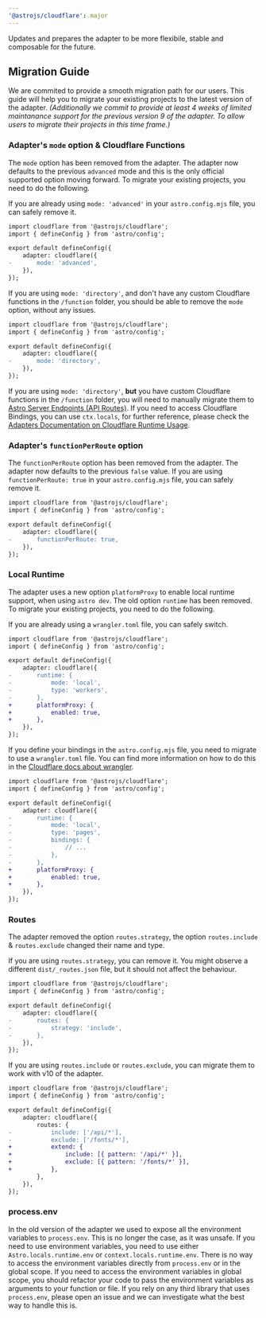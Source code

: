 ```yaml
---
'@astrojs/cloudflare': major
---
```


Updates and prepares the adapter to be more flexibile, stable and composable for the future.

## Migration Guide

We are commited to provide a smooth migration path for our users. This guide will help you to migrate your existing projects to the latest version of the adapter. _(Additionally we commit to provide at least 4 weeks of limited maintanance support for the previous version 9 of the adapter. To allow users to migrate their projects in this time frame.)_

### Adapter's `mode` option & Cloudflare Functions

The `mode` option has been removed from the adapter. The adapter now defaults to the previous `advanced` mode and this is the only official supported option moving forward. To migrate your existing projects, you need to do the following.

If you are already using `mode: 'advanced'` in your `astro.config.mjs` file, you can safely remove it.

```diff
import cloudflare from '@astrojs/cloudflare';
import { defineConfig } from 'astro/config';

export default defineConfig({
	adapter: cloudflare({
-		mode: 'advanced',
	}),
});
```

If you are using `mode: 'directory'`, and don't have any custom Cloudflare functions in the `/function` folder, you should be able to remove the `mode` option, without any issues.

```diff
import cloudflare from '@astrojs/cloudflare';
import { defineConfig } from 'astro/config';

export default defineConfig({
	adapter: cloudflare({
-		mode: 'directory',
	}),
});
```

If you are using `mode: 'directory'`, **but** you have custom Cloudflare functions in the `/function` folder, you will need to manually migrate them to [Astro Server Endpoints (API Routes)](https://docs.astro.build/en/guides/endpoints/#server-endpoints-api-routes). If you need to access Cloudflare Bindings, you can use `ctx.locals`, for further reference, please check the [Adapters Documentation on Cloudflare Runtime Usage](https://docs.astro.build/en/guides/integrations-guide/cloudflare/#usage).

### Adapter's `functionPerRoute` option

The `functionPerRoute` option has been removed from the adapter. The adapter now defaults to the previous `false` value. If you are using `functionPerRoute: true` in your `astro.config.mjs` file, you can safely remove it.

```diff
import cloudflare from '@astrojs/cloudflare';
import { defineConfig } from 'astro/config';

export default defineConfig({
	adapter: cloudflare({
-		functionPerRoute: true,
	}),
});
```

### Local Runtime

The adapter uses a new option `platformProxy` to enable local runtime support, when using `astro dev`. The old option `runtime` has been removed. To migrate your existing projects, you need to do the following.

If you are already using a `wrangler.toml` file, you can safely switch.

```diff
import cloudflare from '@astrojs/cloudflare';
import { defineConfig } from 'astro/config';

export default defineConfig({
	adapter: cloudflare({
-		runtime: {
-			mode: 'local',
-			type: 'workers',
-		},
+		platformProxy: {
+			enabled: true,
+		},
	}),
});
```

If you define your bindings in the `astro.config.mjs` file, you need to migrate to use a `wrangler.toml` file. You can find more information on how to do this in the [Cloudflare docs about wrangler](https://developers.cloudflare.com/workers/wrangler/configuration/#d1-databases).

```diff
import cloudflare from '@astrojs/cloudflare';
import { defineConfig } from 'astro/config';

export default defineConfig({
	adapter: cloudflare({
-		runtime: {
-			mode: 'local',
-			type: 'pages',
-			bindings: {
-				// ...
-			},
-		},
+		platformProxy: {
+			enabled: true,
+		},
	}),
});
```

### Routes

The adapter removed the option `routes.strategy`, the option `routes.include` & `routes.exclude` changed their name and type.

If you are using `routes.strategy`, you can remove it. You might observe a different `dist/_routes.json` file, but it should not affect the behaviour.

```diff
import cloudflare from '@astrojs/cloudflare';
import { defineConfig } from 'astro/config';

export default defineConfig({
	adapter: cloudflare({
-		routes: {
-			strategy: 'include',
-		},
	}),
});
```

If you are using `routes.include` or `routes.exclude`, you can migrate them to work with v10 of the adapter.

```diff
import cloudflare from '@astrojs/cloudflare';
import { defineConfig } from 'astro/config';

export default defineConfig({
	adapter: cloudflare({
		routes: {
-			include: ['/api/*'],
-			exclude: ['/fonts/*'],
+			extend: {
+				include: [{ pattern: '/api/*' }],
+				exclude: [{ pattern: '/fonts/*' }],
+			},
		},
	}),
});
```

### process.env

In the old version of the adapter we used to expose all the environment variables to `process.env`. This is no longer the case, as it was unsafe. If you need to use environment variables, you need to use either `Astro.locals.runtime.env` or `context.locals.runtime.env`. There is no way to access the environment variables directly from `process.env` or in the global scope. If you need to access the environment variables in global scope, you should refactor your code to pass the environment variables as arguments to your function or file.
If you rely on any third library that uses `process.env`, please open an issue and we can investigate what the best way to handle this is.
